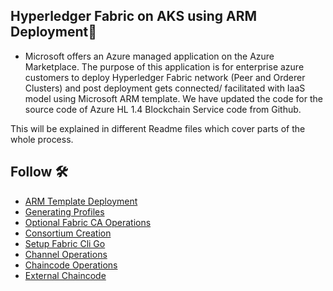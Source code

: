 ## Hyperledger Fabric on AKS using ARM Deployment🥁


- Microsoft offers an Azure managed application on the Azure Marketplace. The purpose of this application is for enterprise azure customers to deploy Hyperledger Fabric network (Peer and Orderer Clusters) and post deployment gets connected/ facilitated with IaaS model using Microsoft ARM template. We have updated the code for the source code of Azure HL 1.4 Blockchain Service code from Github.

This will be explained in different Readme files which cover parts of the whole process.


## Follow 🛠
- [ARM Template Deployment ](fabric-part-1.md)
- [Generating Profiles ](fabric-part-2.md)
- [Optional Fabric CA Operations ](fabric-ca.md)
- [Consortium Creation ](fabric-part-3.md)
- [Setup Fabric Cli Go ](fabric-part-4.md)
- [Channel Operations ](fabric-part-5.md)
- [Chaincode Operations ](fabric-part-6.md)
- [External Chaincode ](fabric-part-7.md)
